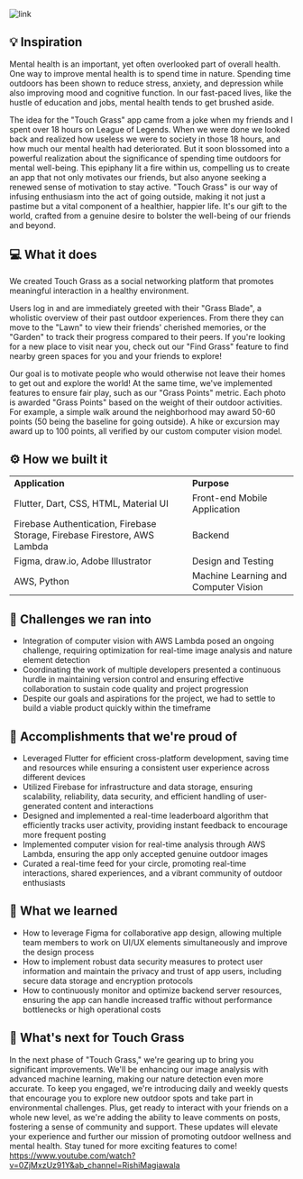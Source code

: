 ![link](https://i.imgur.com/BBrLElH.png)
## 💡 Inspiration 
Mental health is an important, yet often overlooked part of overall health. One way to improve mental health is to spend time in nature. Spending time outdoors has been shown to reduce stress, anxiety, and depression while also improving mood and cognitive function. In our fast-paced lives, like the hustle of education and jobs, mental health tends to get brushed aside.

The idea for the "Touch Grass" app came from a joke when my friends and I spent over 18 hours on League of Legends. When we were done we looked back and realized how useless we were to society in those 18 hours, and how much our mental health had deteriorated. But it soon blossomed into a powerful realization about the significance of spending time outdoors for mental well-being. This epiphany lit a fire within us, compelling us to create an app that not only motivates our friends, but also anyone seeking a renewed sense of motivation to stay active. "Touch Grass" is our way of infusing enthusiasm into the act of going outside, making it not just a pastime but a vital component of a healthier, happier life. It's our gift to the world, crafted from a genuine desire to bolster the well-being of our friends and beyond.

## 💻 What it does 
We created Touch Grass as a social networking platform that promotes meaningful interaction in a healthy environment. 

Users log in and are immediately greeted with their "Grass Blade", a wholistic overview of their past outdoor experiences. From there they can move to the "Lawn" to view their friends' cherished memories, or the "Garden" to track their progress compared to their peers. If you're looking for a new place to visit near you, check out our "Find Grass" feature to find nearby green spaces for you and your friends to explore! 

Our goal is to motivate people who would otherwise not leave their homes to get out and explore the world! At the same time, we've implemented features to ensure fair play, such as our "Grass Points" metric. Each photo is awarded "Grass Points" based on the weight of their outdoor activities. For example, a simple walk around the neighborhood may award 50-60 points (50 being the baseline for going outside). A hike or excursion may award up to 100 points, all verified by our custom computer vision model. 


## ⚙️ How we built it 
<table> <tr> <td><strong>Application</strong> </td> <td><strong>Purpose</strong> </td> </tr> <tr> <td>Flutter, Dart, CSS, HTML, Material UI </td> <td>Front-end Mobile Application </td> </tr> <tr> <td>Firebase Authentication, Firebase Storage, Firebase Firestore, AWS Lambda </td> <td>Backend </td> </tr>  <tr> <td>Figma, draw.io, Adobe Illustrator </td> <td>Design and Testing</td> </tr>
<tr><td> AWS, Python </td> <td> Machine Learning and Computer Vision</td></tr></table> 

## 🧠 Challenges we ran into 
* Integration of computer vision with AWS Lambda posed an ongoing challenge, requiring optimization for real-time image analysis and nature element detection
* Coordinating the work of multiple developers presented a continuous hurdle in maintaining version control and ensuring effective collaboration to sustain code quality and project progression
* Despite our goals and aspirations for the project, we had to settle to build a viable product quickly within the timeframe
 
## 🏅 Accomplishments that we're proud of 
* Leveraged Flutter for efficient cross-platform development, saving time and resources while ensuring a consistent user experience across different devices
* Utilized Firebase for infrastructure and data storage, ensuring scalability, reliability, data security, and efficient handling of user-generated content and interactions
* Designed and implemented a real-time leaderboard algorithm that efficiently tracks user activity, providing instant feedback to encourage more frequent posting
* Implemented computer vision for real-time analysis through AWS Lambda, ensuring the app only accepted genuine outdoor images
* Curated a real-time feed for your circle, promoting real-time interactions, shared experiences, and a vibrant community of outdoor enthusiasts


## 📖 What we learned 
* How to leverage Figma for collaborative app design, allowing multiple team members to work on UI/UX elements simultaneously and improve the design process
* How to implement robust data security measures to protect user information and maintain the privacy and trust of app users, including secure data storage and encryption protocols
* How to continuously monitor and optimize backend server resources, ensuring the app can handle increased traffic without performance bottlenecks or high operational costs

## 🚀 What's next for Touch Grass
In the next phase of "Touch Grass," we're gearing up to bring you significant improvements. We'll be enhancing our image analysis with advanced machine learning, making our nature detection even more accurate. To keep you engaged, we're introducing daily and weekly quests that encourage you to explore new outdoor spots and take part in environmental challenges. Plus, get ready to interact with your friends on a whole new level, as we're adding the ability to leave comments on posts, fostering a sense of community and support. These updates will elevate your experience and further our mission of promoting outdoor wellness and mental health. Stay tuned for more exciting features to come!
https://www.youtube.com/watch?v=0ZjMxzUz91Y&ab_channel=RishiMagiawala
